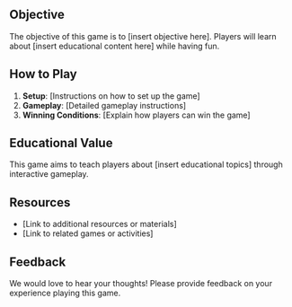 ## Objective
The objective of this game is to [insert objective here]. Players will learn about [insert educational content here] while having fun.

## How to Play
1. **Setup**: [Instructions on how to set up the game]
2. **Gameplay**: [Detailed gameplay instructions]
3. **Winning Conditions**: [Explain how players can win the game]

## Educational Value
This game aims to teach players about [insert educational topics] through interactive gameplay.

## Resources
- [Link to additional resources or materials]
- [Link to related games or activities]

## Feedback
We would love to hear your thoughts! Please provide feedback on your experience playing this game.